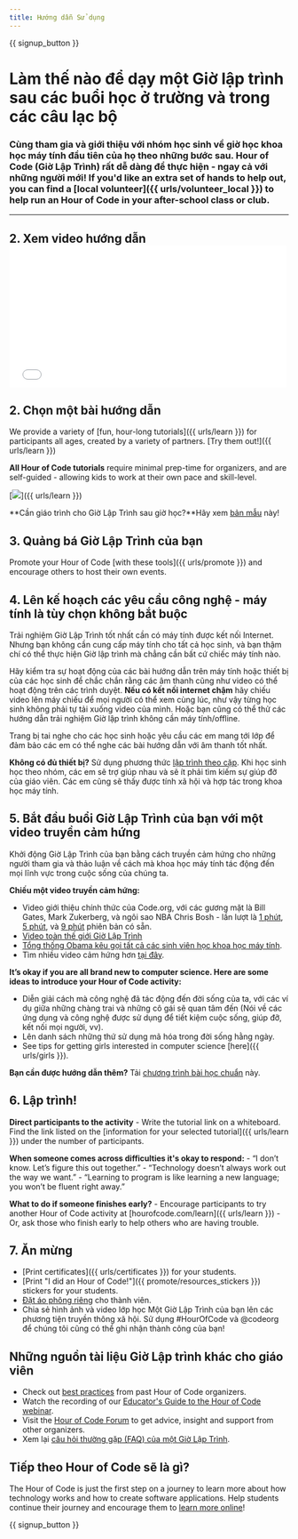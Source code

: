 ```yaml
---
title: Hướng dẫn Sử dụng
---
```


{{ signup_button }}

# Làm thế nào để dạy một Giờ lập trình sau các buổi học ở trường và trong các câu lạc bộ

### Cùng tham gia và giới thiệu với nhóm học sinh về giờ học khoa học máy tính đầu tiên của họ theo những bước sau. Hour of Code (Giờ Lập Trình) rất dễ dàng để thực hiện - ngay cả với những người mới! If you'd like an extra set of hands to help out, you can find a [local volunteer]({{ urls/volunteer_local }}) to help run an Hour of Code in your after-school class or club.

* * *

## 2. Xem video hướng dẫn <iframe width="500" height="255" src="//www.youtube.com/embed/SrnvvWDm73k" frameborder="0" allowfullscreen mark="crwd-mark"></iframe> 

## 2. Chọn một bài hướng dẫn

We provide a variety of [fun, hour-long tutorials]({{ urls/learn }}) for participants all ages, created by a variety of partners. [Try them out!]({{ urls/learn }})

**All Hour of Code tutorials** require minimal prep-time for organizers, and are self-guided - allowing kids to work at their own pace and skill-level.

[![](/images/fit-700/tutorials.png)]({{ urls/learn }})

**Cần giáo trình cho Giờ Lập Trình sau giờ học?**Hãy xem [bản mẫu](/files/AfterschoolEducatorLessonPlanOutline.docx) này!

## 3. Quảng bá Giờ Lập Trình của bạn

Promote your Hour of Code [with these tools]({{ urls/promote }}) and encourage others to host their own events.

## 4. Lên kế hoạch các yêu cầu công nghệ - máy tính là tùy chọn không bắt buộc

Trải nghiệm Giờ Lập Trình tốt nhất cần có máy tính được kết nối Internet. Nhưng bạn không cần cung cấp máy tính cho tất cả học sinh, và bạn thậm chí có thể thực hiện Giờ lập trình mà chẳng cần bất cứ chiếc máy tính nào.

Hãy kiểm tra sự hoạt động của các bài hướng dẫn trên máy tính hoặc thiết bị của các học sinh để chắc chắn rằng các âm thanh cũng như video có thể hoạt động trên các trình duyệt. **Nếu có kết nối internet chậm** hãy chiếu video lên máy chiếu để mọi người có thể xem cùng lúc, như vậy từng học sinh không phải tự tải xuống video của mình. Hoặc bạn cũng có thể thử các hướng dẫn trải nghiệm Giờ lập trình không cần máy tính/offline.

Trang bị tai nghe cho các học sinh hoặc yêu cầu các em mang tới lớp để đảm bảo các em có thể nghe các bài hướng dẫn với âm thanh tốt nhất.

**Không có đủ thiết bị?** Sử dụng phương thức [ lập trình theo cặp](https://www.youtube.com/watch?v=vgkahOzFH2Q). Khi học sinh học theo nhóm, các em sẽ trợ giúp nhau và sẽ ít phải tìm kiếm sự giúp đỡ của giáo viên. Các em cũng sẽ thấy được tính xã hội và hợp tác trong khoa học máy tính.

## 5. Bắt đầu buổi Giờ Lập Trình của bạn với một video truyền cảm hứng

Khởi động Giờ Lập Trình của bạn bằng cách truyền cảm hứng cho những người tham gia và thảo luận về cách mà khoa học máy tính tác động đến mọi lĩnh vực trong cuộc sống của chúng ta.

**Chiếu một video truyền cảm hứng:**

- Video giới thiệu chính thức của Code.org, với các gương mặt là Bill Gates, Mark Zukerberg, và ngôi sao NBA Chris Bosh - lần lượt là [1 phút](https://www.youtube.com/watch?v=qYZF6oIZtfc), [5 phút](https://www.youtube.com/watch?v=nKIu9yen5nc), và [9 phút](https://www.youtube.com/watch?v=dU1xS07N-FA) phiên bản có sẵn.
- [Video toàn thế giới Giờ Lập Trình](https://www.youtube.com/watch?v=KsOIlDT145A)
- [ Tổng thống Obama kêu gọi tất cả các sinh viên học khoa học máy tính](https://www.youtube.com/watch?v=6XvmhE1J9PY).
- Tìm nhiều video cảm hứng hơn [tại đây](https://www.youtube.com/playlist?list=PLzdnOPI1iJNfpD8i4Sx7U0y2MccnrNZuP).

**It’s okay if you are all brand new to computer science. Here are some ideas to introduce your Hour of Code activity:**

- Diễn giải cách mà công nghệ đã tác động đến đời sống của ta, với các ví dụ giữa những chàng trai và những cô gái sẽ quan tâm đến (Nói về các ứng dụng và công nghệ được sử dụng để tiết kiệm cuộc sống, giúp đỡ, kết nối mọi người, vv).
- Lên danh sách những thứ sử dụng mã hóa trong đời sống hằng ngày.
- See tips for getting girls interested in computer science [here]({{ urls/girls }}).

**Bạn cần được hướng dẫn thêm?** Tải [chương trình bài học chuẩn](/files/AfterschoolEducatorLessonPlanOutline.docx) này.

## 6. Lập trình!

**Direct participants to the activity** - Write the tutorial link on a whiteboard. Find the link listed on the [information for your selected tutorial]({{ urls/learn }}) under the number of participants.

**When someone comes across difficulties it's okay to respond:** - “I don’t know. Let’s figure this out together.” - “Technology doesn’t always work out the way we want.” - “Learning to program is like learning a new language; you won’t be fluent right away.”

**What to do if someone finishes early?** - Encourage participants to try another Hour of Code activity at [hourofcode.com/learn]({{ urls/learn }}) - Or, ask those who finish early to help others who are having trouble.

## 7. Ăn mừng

- [Print certificates]({{ urls/certificates }}) for your students.
- [Print "I did an Hour of Code!"]({{ promote/resources_stickers }}) stickers for your students.
- [Đặt áo phông riêng](http://blog.code.org/post/132608499493/hour-of-code-shirts-and-more) cho thành viên.
- Chia sẻ hình ảnh và video lớp học Một Giờ Lập Trình của bạn lên các phương tiện truyền thông xã hội. Sử dụng #HourOfCode và @codeorg để chúng tôi cũng có thể ghi nhận thành công của bạn!

## Những nguồn tài liệu Giờ Lập trình khác cho giáo viên

- Check out [best practices](http://www.slideshare.net/TeachCode/hour-of-code-best-practices-for-successful-educators-51273466) from past Hour of Code organizers.
- Watch the recording of our [Educator's Guide to the Hour of Code webinar](https://youtu.be/EJeMeSW2-Mw).
- Visit the [Hour of Code Forum](http://forum.code.org/c/plc/hour-of-code) to get advice, insight and support from other organizers.
- Xem lại [ câu hỏi thường gặp (FAQ) của một Giờ Lập Trình](https://help.edraak.org/hc/en-us/categories/200147083-Hour-of-Code).

## Tiếp theo Hour of Code sẽ là gì?

The Hour of Code is just the first step on a journey to learn more about how technology works and how to create software applications. Help students continue their journey and encourage them to [learn more online](/beyond)!

{{ signup_button }}